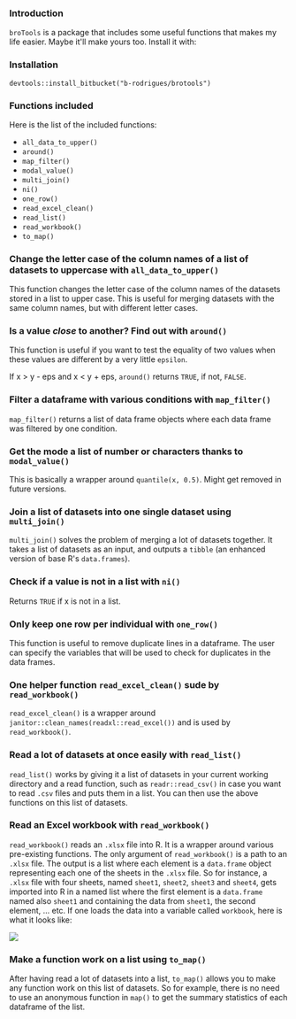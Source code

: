 ### Introduction

`broTools` is a package that includes some useful functions that makes my life easier. Maybe it'll make
yours too. Install it with:

### Installation

```
devtools::install_bitbucket("b-rodrigues/brotools")
```

### Functions included

Here is the list of the included functions:

* `all_data_to_upper()`
* `around()`
* `map_filter()`
* `modal_value()`
* `multi_join()`
* `ni()`
* `one_row()`
* `read_excel_clean()`
* `read_list()`
* `read_workbook()`
* `to_map()`

### Change the letter case of the column names of a list of datasets to uppercase with `all_data_to_upper()`

This function changes the letter case of the column names of the datasets stored in a list to 
upper case. This is useful for merging datasets with the same column names, but with different 
letter cases.

### Is a value *close* to another? Find out with `around()`

This function is useful if you want to test the equality of two values when these values are different
by a very little `epsilon`.

If x > y - eps and x < y + eps, `around()` returns `TRUE`, if not, `FALSE`.


### Filter a dataframe with various conditions with `map_filter()`

`map_filter()` returns a list of data frame objects where each data frame was filtered by one condition.

### Get the mode a list of number or characters thanks to `modal_value()`

This is basically a wrapper around `quantile(x, 0.5)`. Might get removed in future versions.

### Join a list of datasets into one single dataset using `multi_join()`

`multi_join()` solves the problem of merging a lot of datasets together. It takes a list of datasets
as an input, and outputs a `tibble` (an enhanced version of base R's `data.frames`).

### Check if a value is not in a list with `ni()`

Returns `TRUE` if x is not in a list.

### Only keep one row per individual with `one_row()`

This function is useful to remove duplicate lines in a dataframe. The user can specify the variables that will be 
used to check for duplicates in the data frames.

### One helper function `read_excel_clean()` sude by `read_workbook()`

`read_excel_clean()` is a wrapper around `janitor::clean_names(readxl::read_excel())` and is used 
by `read_workbook()`.

### Read a lot of datasets at once easily with `read_list()`

`read_list()` works by giving it a list of datasets in your current working directory and a read
function, such as `readr::read_csv()` in case you want to read `.csv` files and puts them in a 
list. You can then use the above functions on this list of datasets.

### Read an Excel workbook with `read_workbook()`

`read_workbook()` reads an `.xlsx` file into R. It is a wrapper around various pre-existing
functions. The only argument of `read_workbook()` is a path to an `.xlsx` file. The output is a
list where each element is a `data.frame` object representing each one of the sheets in the `.xlsx`
file. So for instance, a `.xlsx` file with four sheets, named `sheet1`, `sheet2`, `sheet3` and
`sheet4`, gets imported into R in a named list where the first element is a `data.frame` named also
`sheet1` and containing the data from `sheet1`, the second element, ... etc. If one loads the data
into a variable called `workbook`, here is what it looks like:

![](loaded_workbook.jpg)

### Make a function work on a list using `to_map()`

After having read a lot of datasets into a list, `to_map()` allows you to make any function work on 
this list of datasets. So for example, there is no need to use an anonymous function in `map()` to get the
summary statistics of each dataframe of the list.
